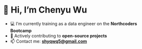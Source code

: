 # 👋 Hi, I’m Chenyu Wu

- 💻 I’m currently training as a data engineer on the **Northcoders Bootcamp**  
- 🌱 Actively contributing to **open-source projects**  
- 📫 Contact me: **shyqwq5@gmail.com**
